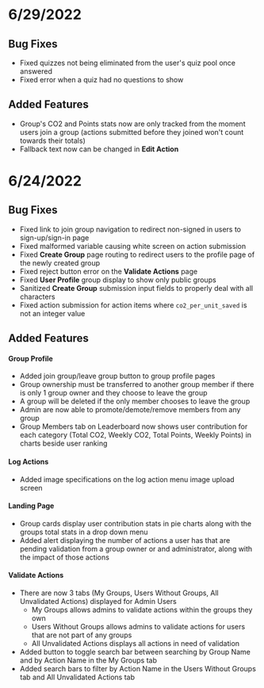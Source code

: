 # 6/29/2022

## Bug Fixes

- Fixed quizzes not being eliminated from the user's quiz pool once answered
- Fixed error when a quiz had no questions to show

## Added Features

- Group's CO2 and Points stats now are only tracked from the moment users join a group (actions submitted before they joined won't count towards their totals)
- Fallback text now can be changed in **Edit Action** 

# 6/24/2022

## Bug Fixes

- Fixed link to join group navigation to redirect non-signed in users to sign-up/sign-in page
- Fixed malformed variable causing white screen on action submission
- Fixed **Create Group** page routing to redirect users to the profile page of the newly created group
- Fixed reject button error on the **Validate Actions** page
- Fixed **User Profile** group display to show only public groups
- Sanitized **Create Group** submission input fields to properly deal with all characters
- Fixed action submission for action items where `co2_per_unit_saved` is not an integer value

## Added Features

#### Group Profile

- Added join group/leave group button to group profile pages
- Group ownership must be transferred to another group member if there is only 1 group owner and they choose to leave the group
- A group will be deleted if the only member chooses to leave the group
- Admin are now able to promote/demote/remove members from any group
- Group Members tab on Leaderboard now shows user contribution for each category (Total CO2, Weekly CO2, Total Points, Weekly Points) in charts beside user ranking

#### Log Actions

- Added image specifications on the log action menu image upload screen

#### Landing Page

- Group cards display user contribution stats in pie charts along with the groups total stats in a drop down menu
- Added alert displaying the number of actions a user has that are pending validation from a group owner or and administrator, along with the impact of those actions

#### Validate Actions

- There are now 3 tabs (My Groups, Users Without Groups, All Unvalidated Actions) displayed for Admin Users
  - My Groups allows admins to validate actions within the groups they own
  - Users Without Groups allows admins to validate actions for users that are not part of any groups
  - All Unvalidated Actions displays all actions in need of validation
- Added button to toggle search bar between searching by Group Name and by Action Name in the My Groups tab
- Added search bars to filter by Action Name in the Users Without Groups tab and All Unvalidated Actions tab
